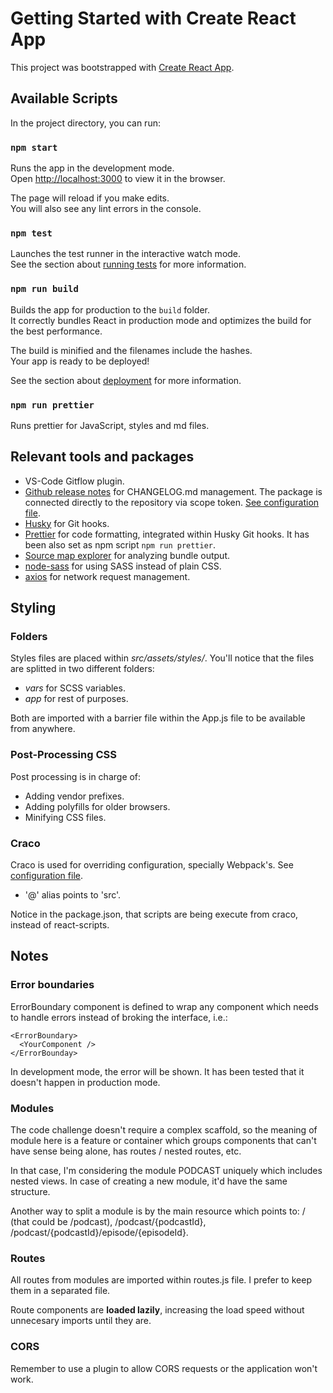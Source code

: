 # Getting Started with Create React App

This project was bootstrapped with [Create React App](https://github.com/facebook/create-react-app).

## Available Scripts

In the project directory, you can run:

### `npm start`

Runs the app in the development mode.\
Open [http://localhost:3000](http://localhost:3000) to view it in the browser.

The page will reload if you make edits.\
You will also see any lint errors in the console.

### `npm test`

Launches the test runner in the interactive watch mode.\
See the section about [running tests](https://facebook.github.io/create-react-app/docs/running-tests) for more information.

### `npm run build`

Builds the app for production to the `build` folder.\
It correctly bundles React in production mode and optimizes the build for the best performance.

The build is minified and the filenames include the hashes.\
Your app is ready to be deployed!

See the section about [deployment](https://facebook.github.io/create-react-app/docs/deployment) for more information.

### `npm run prettier`

Runs prettier for JavaScript, styles and md files.

## Relevant tools and packages

- VS-Code Gitflow plugin.
- [Github release notes](https://github-tools.github.io/github-release-notes) for CHANGELOG.md management. The package is connected directly to the repository via scope token. [See configuration file](/.grenrc).
- [Husky](https://typicode.github.io/husky/) for Git hooks.
- [Prettier](https://prettier.io/) for code formatting, integrated within Husky Git hooks. It has been also set as npm script `npm run prettier`.
- [Source map explorer](https://www.npmjs.com/package/source-map-explorer) for analyzing bundle output.
- [node-sass](https://www.npmjs.com/package/node-sass) for using SASS instead of plain CSS.
- [axios](https://github.com/axios/axios) for network request management.

## Styling

### Folders

Styles files are placed within _src/assets/styles/_. You'll notice that the files are splitted in two different folders:

- _vars_ for SCSS variables.
- _app_ for rest of purposes.

Both are imported with a barrier file within the App.js file to be available from anywhere.

### Post-Processing CSS

Post processing is in charge of:

- Adding vendor prefixes.
- Adding polyfills for older browsers.
- Minifying CSS files.

### Craco

Craco is used for overriding configuration, specially Webpack's. See [configuration file](src/craco.config.js).

- '@' alias points to 'src'.

Notice in the package.json, that scripts are being execute from craco, instead of react-scripts.

## Notes

### Error boundaries

ErrorBoundary component is defined to wrap any component which needs to handle errors instead of broking the interface, i.e.:

```
<ErrorBoundary>
  <YourComponent />
</ErrorBounday>
```

In development mode, the error will be shown. It has been tested that it doesn't happen in production mode.

### Modules

The code challenge doesn't require a complex scaffold, so the meaning of module here is a feature or container which groups components that can't have sense being alone, has routes / nested routes, etc.

In that case, I'm considering the module PODCAST uniquely which includes nested views. In case of creating a new module, it'd have the same structure.

Another way to split a module is by the main resource which points to: / (that could be /podcast), /podcast/{podcastId}, /podcast/{podcastId}/episode/{episodeId}.

### Routes

All routes from modules are imported within routes.js file. I prefer to keep them in a separated file.

Route components are **loaded lazily**, increasing the load speed without unnecesary imports until they are.

### CORS

Remember to use a plugin to allow CORS requests or the application won't work.
